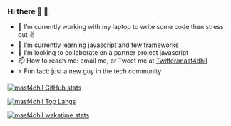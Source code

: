 ### Hi there 👋 🌊

- 🔭 I’m currently working with my laptop to write some code then stress out ✌
- 🌱 I’m currently learning javascript and few frameworks 
- 👯 I’m looking to collaborate on a partner project javascript
- 📫 How to reach me: email me, or Tweet me at  [Twitter/masf4dhil](https://twitter.com/masf4dhil)
- ⚡ Fun fact: just a new guy in the tech community

[![masf4dhil GitHub stats](https://github-readme-stats.vercel.app/api?username=masf4dhil&show_icons=true&theme=tokyonight&count_private=true&include_all_commits=true)](https://github.com/masf4dhil/github-readme-stats)

[![masf4dhil Top Langs](https://github-readme-stats.vercel.app/api/top-langs/?username=masf4dhil&theme=tokyonight&layout=compact)](https://github.com/masf4dhil/github-readme-stats)

[![masf4dhil wakatime stats](https://github-readme-stats.vercel.app/api/wakatime?username=masf4dhil&theme=tokyonight&layout=compact)](https://github.com/masf4dhil/github-readme-stats)
